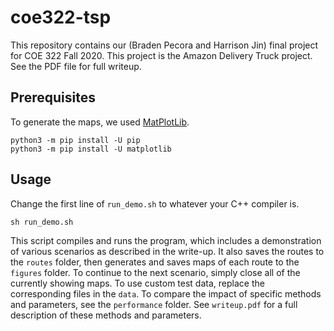# coe322-tsp

This repository contains our (Braden Pecora and Harrison Jin) final project for COE 322 Fall 2020. This project is the Amazon Delivery Truck project. See the PDF file for full writeup.

## Prerequisites

To generate the maps, we used [MatPlotLib](https://matplotlib.org).

```
python3 -m pip install -U pip
python3 -m pip install -U matplotlib
```

## Usage

Change the first line of `run_demo.sh` to whatever your C++ compiler is.

```
sh run_demo.sh
```

This script compiles and runs the program, which includes a demonstration of various scenarios as described in the write-up. It also saves the routes to the `routes` folder, then generates and saves maps of each route to the `figures` folder. To continue to the next scenario, simply close all of the currently showing maps. To use custom test data, replace the corresponding files in the `data`. To compare the impact of specific methods and parameters, see the `performance` folder. See `writeup.pdf` for a full description of these methods and parameters. 